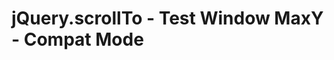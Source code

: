 jQuery.scrollTo - Test Window MaxY - Compat Mode
================================================

 
